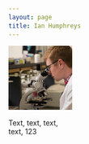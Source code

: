 ```yaml
---
layout: page
title: Ian Humphreys
---
```


<div class="container" style="max-width: 25%">
  <img class="img-fluid" src="/images/ian_microscope3.jpg" alt="image">
  <p>
    Text, text, text, text, 123
  </p>
</div>
